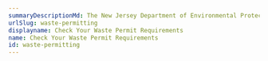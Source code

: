 ```yaml
---
summaryDescriptionMd: The New Jersey Department of Environmental Protection's (DEP) has environmental regulations for businesses in the state.
urlSlug: waste-permitting
displayname: Check Your Waste Permit Requirements
name: Check Your Waste Permit Requirements
id: waste-permitting
---
```

